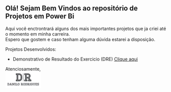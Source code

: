 ## Olá! Sejam Bem Vindos ao repositório de Projetos em Power Bi
Aqui você enctrontrará alguns dos mais importantes projetos que ja criei até o momento em minha carreira.  
Espero que gostem e caso tenham alguma dúvida estarei a disposição.

Projetos Desenvolvidos:
- Demonstrativo de Resultado do Exercicio (DRE) [Clique aqui](https://app.powerbi.com/view?r=eyJrIjoiYjBjMzFjZDAtMjkwZC00ODIzLWFjZWMtMmE3NzVhNjgzMDIwIiwidCI6IjViZmM4YjUyLWU2MmEtNGQ1MS05MGQ4LTA5NmFhZTg0Zjg3NSJ9)

Atenciosamente,  
![SCREENSHOT](/Imagens/Danilo+Rodrigues+P.png)